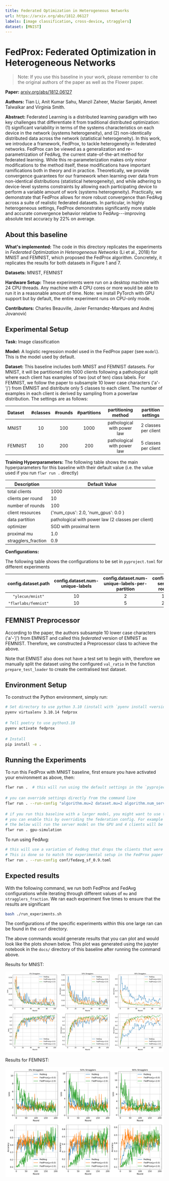 ```yaml
---
title: Federated Optimization in Heterogeneous Networks
url: https://arxiv.org/abs/1812.06127
labels: [image classification, cross-device, stragglers]
dataset: [MNIST]
---
```

# FedProx: Federated Optimization in Heterogeneous Networks

> Note: If you use this baseline in your work, please remember to cite the original authors of the paper as well as the Flower paper.

**Paper:** [arxiv.org/abs/1812.06127](https://arxiv.org/abs/1812.06127)

**Authors:** Tian Li, Anit Kumar Sahu, Manzil Zaheer, Maziar Sanjabi, Ameet Talwalkar and Virginia Smith.

**Abstract:** Federated Learning is a distributed learning paradigm with two key challenges that differentiate it from traditional distributed optimization: (1) significant variability in terms of the systems characteristics on each device in the network (systems heterogeneity), and (2) non-identically distributed data across the network (statistical heterogeneity). In this work, we introduce a framework, FedProx, to tackle heterogeneity in federated networks. FedProx can be viewed as a generalization and re-parametrization of FedAvg, the current state-of-the-art method for federated learning. While this re-parameterization makes only minor modifications to the method itself, these modifications have important ramifications both in theory and in practice. Theoretically, we provide convergence guarantees for our framework when learning over data from non-identical distributions (statistical heterogeneity), and while adhering to device-level systems constraints by allowing each participating device to perform a variable amount of work (systems heterogeneity). Practically, we demonstrate that FedProx allows for more robust convergence than FedAvg across a suite of realistic federated datasets. In particular, in highly heterogeneous settings, FedProx demonstrates significantly more stable and accurate convergence behavior relative to FedAvg---improving absolute test accuracy by 22% on average.

## About this baseline

**What's implemented:** The code in this directory replicates the experiments in *Federated Optimization in Heterogeneous Networks* (Li et al., 2018) for MNIST and FEMNIST, which proposed the FedProx algorithm. Concretely, it replicates the results for both datasets in Figure 1 and 7.

**Datasets:** MNIST, FEMNIST

**Hardware Setup:** These experiments were run on a desktop machine with 24 CPU threads. Any machine with 4 CPU cores or more would be able to run it in a reasonable amount of time. Note: we install PyTorch with GPU support but by default, the entire experiment runs on CPU-only mode.

**Contributors:** Charles Beauville, Javier Fernandez-Marques and Andrej Jovanović

## Experimental Setup

**Task:** Image classification

**Model:** A logistic regression model used in the FedProx paper (see `model`). This is the model used by default.

**Dataset:** This baseline includes both MNIST and FEMNIST datasets. For MNIST, it will be partitioned into 1000 clients following a pathological split where each client has examples of two (out of ten) class labels. For FEMNIST, we follow the paper to subsample 10 lower case characters ('a'-'j') from EMNIST and distribute only 5 classes to each client. The number of examples in each client is derived by sampling from a powerlaw distribution. The settings are as follows:

| Dataset | #classes | #rounds | #partitions |     partitioning method     |  partition settings  |
| :------ | :------: | :-----: | :---------: | :-------------------------: | :------------------: |
| MNIST   |    10    |   100   |    1000    | pathological with power law | 2 classes per client |
| FEMNIST |    10    |   200   |     200     | pathological with power law | 5 classes per client |

**Training Hyperparameters:**
The following table shows the main hyperparameters for this baseline with their default value (i.e. the value used if you run `flwr run .` directly)

| Description         | Default Value                                      |
| ------------------- | -------------------------------------------------- |
| total clients       | 1000                                               |
| clients per round   | 10                                                 |
| number of rounds    | 100                                                |
| client resources    | {'num_cpus': 2.0, 'num_gpus': 0.0 }                |
| data partition      | pathological with power law (2 classes per client) |
| optimizer           | SGD with proximal term                             |
| proximal mu         | 1.0                                                |
| stragglers_fraction | 0.9                                                |

**Configurations:**

The following table shows the configurations to be set in `pyproject.toml` for different experiments

|  config.dataset.path  | config.dataset.num-unique-labels | config.dataset.num-unique-labels-per-partition | config.num-server-rounds |
| :--------------------: | :------------------------------: | :--------------------------------------------: | :----------------------: |
|   `"ylecun/mnist"`   |                10                |                       2                       |           100           |
| `"flwrlabs/femnist"` |                10                |                       5                       |           200           |

## FEMNIST Preprocessor

According to the paper, the authors subsample 10 lower case characters ('a'-'j') from EMNIST and called this *federated* version of EMNIST as FEMNIST. Therefore, we constructed a Preprocessor class to achieve the above. 

Note that EMNIST also does not have a test set to begin with, therefore we manually split the dataset using the configured `val_ratio` in the function `prepare_test_loader` to create the centralised test dataset.

## Environment Setup

To construct the Python environment, simply run:

```bash
# Set directory to use python 3.10 (install with `pyenv install <version>` if you don't have it)
pyenv virtualenv 3.10.14 fedprox

# Tell poetry to use python3.10
pyenv activate fedprox

# Install
pip install -e .
```

## Running the Experiments

To run this FedProx with MNIST baseline, first ensure you have activated your environment as above, then:

```bash
flwr run .  # this will run using the default settings in the `pyproject.toml`

# you can override settings directly from the command line
flwr run . --run-config "algorithm.mu=2 dataset.mu=2 algorithm.num_server_rounds=200" # will set proximal mu to 2 and the number of rounds to 200

# if you run this baseline with a larger model, you might want to use the GPU (not used by default).
# you can enable this by overriding the federation config. For example
# the below will run the server model on the GPU and 4 clients will be allowed to run concurrently on a GPU (assuming you also meet the CPU criteria for clients)
flwr run . gpu-simulation
```

To run using FedAvg:

```bash
# this will use a variation of FedAvg that drops the clients that were flagged as stragglers
# This is done so to match the experimental setup in the FedProx paper
flwr run . --run-config conf/fedavg_sf_0.9.toml 
```

## Expected results

With the following command, we run both FedProx and FedAvg configurations while iterating through different values of `mu` and `stragglers_fraction`. We ran each experiment five times to ensure that the results are significant

```bash
bash ./run_experiments.sh
```

The configurations of the specific experiments within this one large ran can be found in the `conf` directory.

The above commands would generate results that you can plot and would look like the plots shown below. This plot was generated using the jupyter notebook in the `docs/` directory of this baseline after running the command above.

Results for MNIST:

![](_static/FedProx_mnist.png)

Results for FEMNIST:

![](_static/FedProx_femnist.png)

